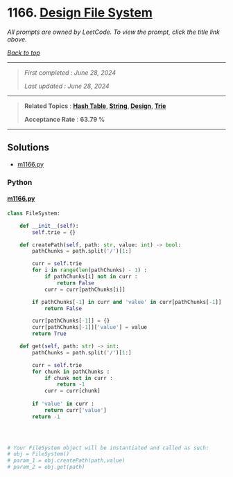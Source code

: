# 1166. [Design File System](<https://leetcode.com/problems/design-file-system>)

*All prompts are owned by LeetCode. To view the prompt, click the title link above.*

*[Back to top](<../README.md>)*

------

> *First completed : June 28, 2024*
>
> *Last updated : June 28, 2024*

------

> **Related Topics** : **[Hash Table](<by_topic/Hash Table.md>), [String](<by_topic/String.md>), [Design](<by_topic/Design.md>), [Trie](<by_topic/Trie.md>)**
>
> **Acceptance Rate** : **63.79 %**

------

## Solutions

- [m1166.py](<../my-submissions/m1166.py>)
### Python
#### [m1166.py](<../my-submissions/m1166.py>)
```Python
class FileSystem:

    def __init__(self):
        self.trie = {}

    def createPath(self, path: str, value: int) -> bool:
        pathChunks = path.split('/')[1:]

        curr = self.trie
        for i in range(len(pathChunks) - 1) :
            if pathChunks[i] not in curr :
                return False
            curr = curr[pathChunks[i]]

        if pathChunks[-1] in curr and 'value' in curr[pathChunks[-1]] :
            return False

        curr[pathChunks[-1]] = {}
        curr[pathChunks[-1]]['value'] = value
        return True

    def get(self, path: str) -> int:
        pathChunks = path.split('/')[1:]

        curr = self.trie
        for chunk in pathChunks :
            if chunk not in curr :
                return -1
            curr = curr[chunk]
        
        if 'value' in curr :
            return curr['value']
        return -1
        



# Your FileSystem object will be instantiated and called as such:
# obj = FileSystem()
# param_1 = obj.createPath(path,value)
# param_2 = obj.get(path)
```


